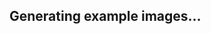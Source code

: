 <iframe
    src="http://localhost:5000/examples"
    height="0px"
    width="100%"
    frameBorder="0"
    scrolling="no">
</iframe>
<div class="text-center" width="100%" style="padding-top: 200px;">
    <h2 id="loading" class="text-muted">Generating example images...</h2>
</div>
